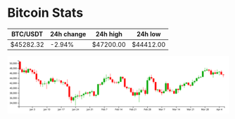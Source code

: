 # Bitcoin Stats

BTC/USDT|24h change|24h high|24h low|
|---|---|---|---|
|$45282.32|-2.94%|$47200.00|$44412.00|

<img src="./chart.svg">
